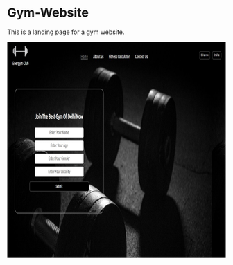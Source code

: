 # Gym-Website
This is a landing page for a gym website.

<img src="img\snap.JPG" width="900px" height="500px">
